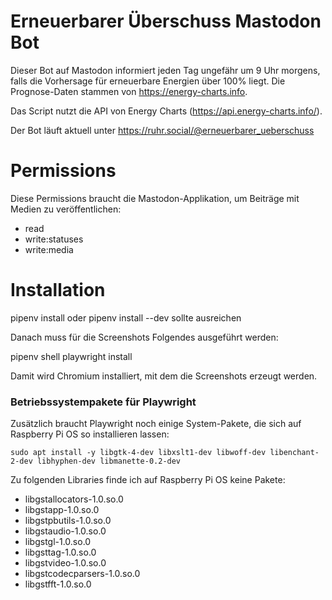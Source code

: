 # Erneuerbarer Überschuss Mastodon Bot

Dieser Bot auf Mastodon informiert jeden Tag ungefähr um 9 Uhr morgens, falls die Vorhersage für erneuerbare Energien über 100% liegt.
Die Prognose-Daten stammen von https://energy-charts.info.

Das Script nutzt die API von Energy Charts (https://api.energy-charts.info/).

Der Bot läuft aktuell unter https://ruhr.social/@erneuerbarer_ueberschuss

Permissions
===========
Diese Permissions braucht die Mastodon-Applikation, um Beiträge mit Medien zu veröffentlichen:

* read
* write:statuses
* write:media

Installation
============

pipenv install oder pipenv install --dev sollte ausreichen

Danach muss für die Screenshots Folgendes ausgeführt werden:

pipenv shell
playwright install

Damit wird Chromium installiert, mit dem die Screenshots erzeugt werden.

### Betriebssystempakete für Playwright

Zusätzlich braucht Playwright noch einige System-Pakete, die sich auf Raspberry Pi OS so installieren lassen:
```
sudo apt install -y libgtk-4-dev libxslt1-dev libwoff-dev libenchant-2-dev libhyphen-dev libmanette-0.2-dev
```

Zu folgenden Libraries finde ich auf Raspberry Pi OS keine Pakete:
* libgstallocators-1.0.so.0
* libgstapp-1.0.so.0 
* libgstpbutils-1.0.so.0 
* libgstaudio-1.0.so.0 
* libgstgl-1.0.so.0
* libgsttag-1.0.so.0 
* libgstvideo-1.0.so.0
* libgstcodecparsers-1.0.so.0
* libgstfft-1.0.so.0 
